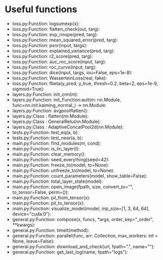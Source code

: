 # Useful functions
- loss.py:Function: logsumexp(x):
- loss.py:Function: flatten_check(out, targ):
- loss.py:Function: exp_rmspe(pred, targ):
- loss.py:Function: mean_squared_error(pred, targ):
- loss.py:Function: psnr(input, targs):
- loss.py:Function: explained_variance(pred, targ):
- loss.py:Function: r2_score(pred, targ):
- loss.py:Function: auc_roc_score(input, targ):
- loss.py:Function: roc_curve(input, targ):
- loss.py:Function: dice(input, targs, iou=False, eps=1e-8):
- loss.py:Function: WasserteinLoss(real, fake):
- loss.py:Function: fbeta(y_pred, y_true, thresh=0.2, beta=2, eps=1e-9, sigmoid=True):
- layers.py:Function: init_cnn(m):
- layers.py:Function: init_Function:ault(m: nn.Module, func=nn.init.kaiming_normal_) -> nn.Module:
- layers.py:Function: avgpoolflatten():
- layers.py:Class : flatten(nn.Module):
- layers.py:Class : GeneralRelu(nn.Module):
- layers.py:Class : AdaptiveConcatPool2d(nn.Module):
- tests.py:Function: test_eq(a, b):
- tests.py:Function: test_near(a, b):
- main.py:Function: find_modules(m, cond):
- main.py:Function: is_lin_layer(l):
- main.py:Function: clear_memory():
- main.py:Function: seed_everything(seed=42):
- main.py:Function: freeze_to(model, to=None):
- main.py:Function: unfreeze_to(model, to=None):
- main.py:Function: count_parameters(model, show_table=False):
- main.py:Function: total_layer_state(model):
- main.py:Function: open_image(fpath, size, convert_to="", to_tensor=False, perm=()):
- main.py:Function: pil_from_tensor(x):
- main.py:Function: pil_to_tensor(x):
- main.py:Function: visualize_model(model, inp_size=[1, 3, 64, 64], device="cuda:0"):
- general.py:Function: compose(x, funcs, *args, order_key="_order", **kwargs):
- general.py:Function: timeit(method):
- general.py:Function: parallel(func, arr: Collection, max_workers: int = None, leave=False):
- general.py:Function: download_and_check(url, fpath=".", name=""):
- general.py:Function: get_last_log(name, fpath="logs"):
